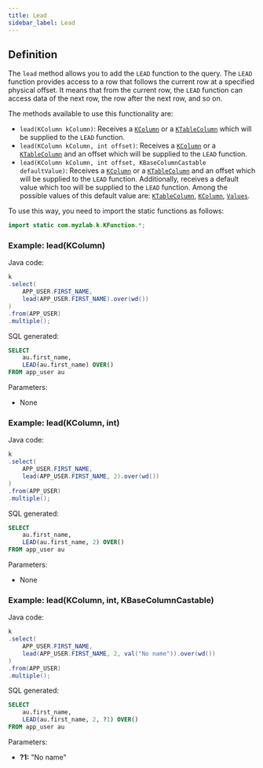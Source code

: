 ```yaml
---
title: Lead
sidebar_label: Lead
---
```


## Definition

The `lead` method allows you to add the `LEAD` function to the query. The `LEAD` function provides access to a row that follows the current row at a specified physical offset. It means that from the current row, the `LEAD` function can access data of the next row, the row after the next row, and so on.

The methods available to use this functionality are:

- `lead(KColumn kColumn)`: Receives a [`KColumn`](/docs/select-statement/select/introduction#2-kcolumn) or a [`KTableColumn`](/docs/select-statement/select/introduction#1-ktablecolumn) which will be supplied to the `LEAD` function.
- `lead(KColumn kColumn, int offset)`: Receives a [`KColumn`](/docs/select-statement/select/introduction#2-kcolumn) or a [`KTableColumn`](/docs/select-statement/select/introduction#1-ktablecolumn) and an offset which will be supplied to the `LEAD` function.
- `lead(KColumn kColumn, int offset, KBaseColumnCastable defaultValue)`: Receives a [`KColumn`](/docs/select-statement/select/introduction#2-kcolumn) or a [`KTableColumn`](/docs/select-statement/select/introduction#1-ktablecolumn) and an offset which will be supplied to the `LEAD` function. Additionally, receives a default value which too will be supplied to the `LEAD` function. Among the possible values of this default value are: [`KTableColumn`](/docs/select-statement/select/introduction#1-ktablecolumn), [`KColumn`](/docs/select-statement/select/introduction#2-kcolumn), [`Values`](/docs/select-statement/select/introduction#3-values).

To use this way, you need to import the static functions as follows:

```java
import static com.myzlab.k.KFunction.*;
```

### Example: lead(KColumn)

Java code:

```java
k
.select(
    APP_USER.FIRST_NAME,
    lead(APP_USER.FIRST_NAME).over(wd())
)
.from(APP_USER)
.multiple();
```

SQL generated:

```sql
SELECT
    au.first_name,
    LEAD(au.first_name) OVER()
FROM app_user au
```

Parameters:

- None

### Example: lead(KColumn, int)

Java code:

```java
k
.select(
    APP_USER.FIRST_NAME,
    lead(APP_USER.FIRST_NAME, 2).over(wd())
)
.from(APP_USER)
.multiple();
```

SQL generated:

```sql
SELECT
    au.first_name,
    LEAD(au.first_name, 2) OVER()
FROM app_user au
```

Parameters:

- None

### Example: lead(KColumn, int, KBaseColumnCastable)

Java code:

```java
k
.select(
    APP_USER.FIRST_NAME,
    lead(APP_USER.FIRST_NAME, 2, val("No name")).over(wd())
)
.from(APP_USER)
.multiple();
```

SQL generated:

```sql
SELECT
    au.first_name,
    LEAD(au.first_name, 2, ?1) OVER()
FROM app_user au
```

Parameters:

- **?1:** "No name"
